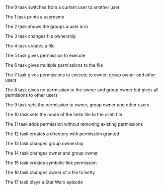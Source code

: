 The 0 task switches from a current user to another user

The 1 task prints a username

The 2 task shows the groups a user is in

The 3 task changes file ownership

The 4 task creates a file

The 5 task gives permission to execute

The 6 task gives multiple permissions to the file

The 7 task gives permissions to execute to owner, group owner and other users

The 8 task gives no permission to the owner and group owner but gives all permisions to other users

The 9 task sets the permission to owner, group owner and other users

The 10 task sets the mode of the hello file to the olleh file

The 11 task adds permission without removing existing permissions

The 12 task creates a directory with permission granted

The 13 task changes group ownership

The 14 task changes owner and group owner

The 15 task creates symbolic link permission

The 16 task changes owner of a file to betty

The 17 task plays a Star Wars episode     
